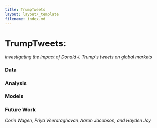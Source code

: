 ```yaml
---
title: TrumpTweets 
layout: layout/_template
filename: index.md
--- 
```


# TrumpTweets:
*investigating the impact of Donald J. Trump's tweets on global markets*

### Data

### Analysis

### Models

### Future Work


*Corin Wagen, Priya Veeraraghavan, Aaron Jacobson, and Hayden Joy*
